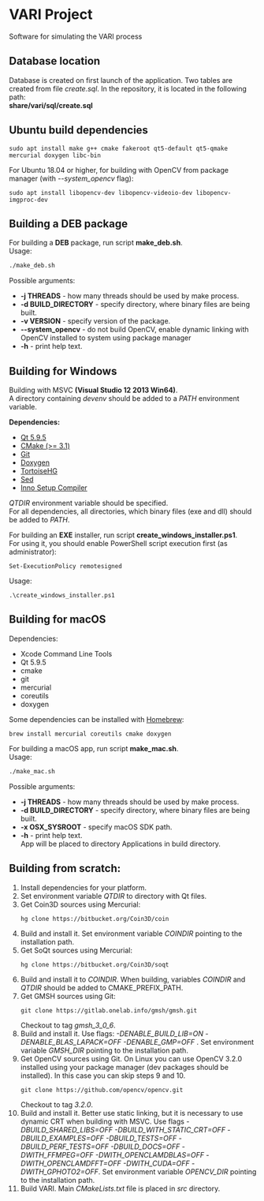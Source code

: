 # VARI Project
Software for simulating the VARI process

## Database location
Database is created on first launch of the application. Two tables are created from file *create.sql*. In the repository, it is located in the following path:  
**share/vari/sql/create.sql**  

## Ubuntu build dependencies
```
sudo apt install make g++ cmake fakeroot qt5-default qt5-qmake mercurial doxygen libc-bin  
```
For Ubuntu 18.04 or higher, for building with OpenCV from package manager (with *\-\-system_opencv* flag):  
```
sudo apt install libopencv-dev libopencv-videoio-dev libopencv-imgproc-dev  
```

## Building a DEB package
For building a **DEB** package, run script **make_deb.sh**.  
Usage:  
```bash
./make_deb.sh
```
Possible arguments:  
- **\-j THREADS** \- how many threads should be used by make process.  
- **\-d BUILD_DIRECTORY** \- specify directory, where binary files are being built.  
- **\-v VERSION**  \- specify version of the package.  
- **\-\-system_opencv**  \- do not build OpenCV, enable dynamic linking with OpenCV installed to system using package manager  
- **\-h** \- print help text.  
  

## Building for Windows
Building with MSVC **(Visual Studio 12 2013 Win64)**.  
A directory containing *devenv* should be added to a *PATH* environment variable.  
  
**Dependencies:**  
- [Qt 5.9.5](https://download.qt.io/official_releases/qt/5.9/5.9.5/)  
- [CMake (>= 3.1)](https://cmake.org/download/)  
- [Git](https://git-scm.com/download/win)  
- [Doxygen](http://doxygen.nl/files/doxygen-1.8.15-setup.exe)  
- [TortoiseHG](https://tortoisehg.bitbucket.io/download/index.html)  
- [Sed](http://sourceforge.net/projects/gnuwin32/files//sed/4.2.1/sed-4.2.1-setup.exe/download)  
- [Inno Setup Compiler](http://www.jrsoftware.org/isdl.php)  
  
*QTDIR* environment variable should be specified.  
For all dependencies, all directories, which binary files (exe and dll) should be added to *PATH*.  
  
For building an **EXE** installer, run script **create_windows_installer.ps1**.  
For using it, you should enable PowerShell script execution first (as administrator):  
```
Set-ExecutionPolicy remotesigned
```  
Usage:  
```
.\create_windows_installer.ps1
```

## Building for macOS
Dependencies:  
- Xcode Command Line Tools  
- Qt 5.9.5  
- cmake  
- git  
- mercurial  
- coreutils  
- doxygen  

Some dependencies can be installed with [Homebrew](https://brew.sh/):  
```
brew install mercurial coreutils cmake doxygen  
```
  
For building a macOS app, run script **make_mac.sh**.  
Usage:  
```bash
./make_mac.sh
```
Possible arguments:  
- **\-j THREADS** \- how many threads should be used by make process.  
- **\-d BUILD_DIRECTORY** \- specify directory, where binary files are being built.  
- **\-x OSX_SYSROOT** \- specify macOS SDK path.  
- **\-h** \- print help text.  
App will be placed to directory Applications in build directory.  

## Building from scratch:
1. Install dependencies for your platform.  
2. Set environment variable *QTDIR* to directory with Qt files.  
3. Get Coin3D sources using Mercurial:  
    ```
    hg clone https://bitbucket.org/Coin3D/coin
    ```  
4. Build and install it. Set environment variable *COINDIR* pointing to the installation path.  
5. Get SoQt sources using Mercurial:  
    ```
    hg clone https://bitbucket.org/Coin3D/soqt
    ```
6. Build and install it to *COINDIR*. When building, variables *COINDIR* and *QTDIR* should be added to CMAKE\_PREFIX\_PATH.  
7. Get GMSH sources using Git:  
    ```
    git clone https://gitlab.onelab.info/gmsh/gmsh.git
    ```  
    Checkout to tag *gmsh_3_0_6*.  
8. Build and install it. Use flags: *-DENABLE_BUILD_LIB=ON -DENABLE_BLAS_LAPACK=OFF -DENABLE_GMP=OFF* . Set environment variable *GMSH_DIR* pointing to the installation path.  
9. Get OpenCV sources using Git. On Linux you can use OpenCV 3.2.0 installed using your package manager (dev packages should be installed). In this case you can skip steps 9 and 10.  
    ```
    git clone https://github.com/opencv/opencv.git
    ```  
    Checkout to tag *3.2.0*.  
10. Build and install it. Better use static linking, but it is necessary to use dynamic CRT when building with MSVC. Use flags *-DBUILD_SHARED_LIBS=OFF -DBUILD_WITH_STATIC_CRT=OFF -DBUILD_EXAMPLES=OFF -DBUILD_TESTS=OFF -DBUILD_PERF_TESTS=OFF -DBUILD_DOCS=OFF -DWITH_FFMPEG=OFF -DWITH_OPENCLAMDBLAS=OFF -DWITH_OPENCLAMDFFT=OFF -DWITH_CUDA=OFF -DWITH_GPHOTO2=OFF*. Set environment variable *OPENCV_DIR* pointing to the installation path.  
11. Build VARI. Main *CMakeLists.txt* file is placed in *src* directory.  


